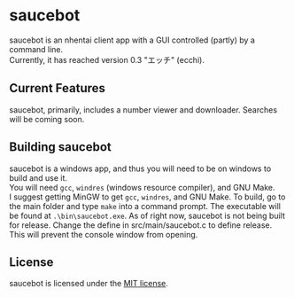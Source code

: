 # saucebot

saucebot is an nhentai client app with a GUI controlled (partly) by a command line.  
Currently, it has reached version 0.3 "エッチ" (ecchi).  

## Current Features

saucebot, primarily, includes a number viewer and downloader. Searches will be coming soon.

## Building saucebot

saucebot is a windows app, and thus you will need to be on windows to build and use it.  
You will need `gcc`, `windres` (windows resource compiler), and GNU Make.  
I suggest getting MinGW to get `gcc`, `windres`, and GNU Make.
To build, go to the main folder and type `make` into a command prompt. The executable will be found at `.\bin\saucebot.exe`.
As of right now, saucebot is not being built for release. Change the define in src/main/saucebot.c to define release. This will prevent the console window from opening.

## License

saucebot is licensed under the [MIT license](https://choosealicense.com/licenses/mit/).
